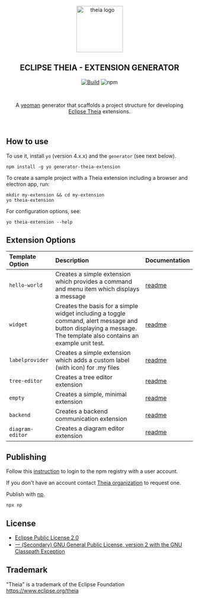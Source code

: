 <div align='center'>
<br />
<img src='https://raw.githubusercontent.com/theia-ide/generator-theia-extension/master/logo/theia.svg?sanitize=true' alt='theia logo' width='125'>

<h2>ECLIPSE THEIA - EXTENSION GENERATOR</h2>



[![Build](https://github.com/theia-ide/generator-theia-extension/workflows/Build/badge.svg?branch=master)](https://github.com/theia-ide/generator-theia-extension/actions?query=branch%3Amaster)
![npm](https://img.shields.io/npm/v/generator-theia-extension?color=blue)

<br />

A [yeoman](https://yeoman.io/) generator that scaffolds a project structure for developing [Eclipse Theia](https://github.com/eclipse-theia/theia) extensions.


<br />

</div>


## How to use

To use it, install `yo` (version 4.x.x) and the `generator` (see next below).

```
npm install -g yo generator-theia-extension
```

To create a sample project with a Theia extension including a browser and electron app, run:

```
mkdir my-extension && cd my-extension
yo theia-extension
```

For configuration options, see:

```
yo theia-extension --help
```

## Extension Options


| Template Option | Description | Documentation |
|:---|:---|:---|
| `hello-world` | Creates a simple extension which provides a command and menu item which displays a message | [readme](https://github.com/eclipse-theia/generator-theia-extension/blob/master/templates/hello-world/README.md) |
| `widget` | Creates the basis for a simple widget including a toggle command, alert message and button displaying a message. The template also contains an example unit test. | [readme](https://github.com/eclipse-theia/generator-theia-extension/blob/master/templates/widget/README.md) |
| `labelprovider` | Creates a simple extension which adds a custom label (with icon) for .my files | [readme](https://github.com/eclipse-theia/generator-theia-extension/blob/master/templates/labelprovider/README.md) |
| `tree-editor` | Creates a tree editor extension | [readme](https://github.com/eclipse-theia/generator-theia-extension/blob/master/templates/tree-editor/README.md) |
| `empty` | Creates a simple, minimal extension | [readme](https://github.com/eclipse-theia/generator-theia-extension/blob/master/templates/empty/README.md) |
| `backend` | Creates a backend communication extension | [readme](https://github.com/eclipse-theia/generator-theia-extension/blob/master/templates/backend/README.md) |
| `diagram-editor` | Creates a diagram editor extension | [readme](https://github.com/eclipse-glsp/glsp-examples/blob/master/README.md) |



## Publishing

Follow this [instruction](https://docs.npmjs.com/cli/adduser) to login to the npm registry with a user account.

If you don't have an account contact [Theia organization](https://www.npmjs.com/~theia) to request one.

Publish with [np](https://github.com/sindresorhus/np#np--).

    npx np


## License

- [Eclipse Public License 2.0](LICENSE)
- [一 (Secondary) GNU General Public License, version 2 with the GNU Classpath Exception](LICENSE)


## Trademark
"Theia" is a trademark of the Eclipse Foundation
https://www.eclipse.org/theia
